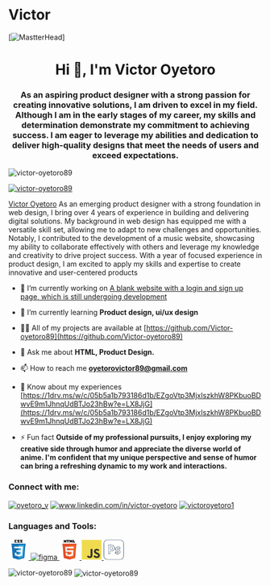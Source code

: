 # Victor

[![MastterHead](https://encrypted-tbn0.gstatic.com/images?q=tbn:ANd9GcSOXOPt1UATkt29hd_Pp06ql6rqiGj_JWCQ5Q&s)]
<h1 align="center">Hi 👋, I'm Victor Oyetoro</h1>
<h3 align="center">As an aspiring product designer with a strong passion for creating innovative solutions, I am driven to excel in my field. Although I am in the early stages of my career, my skills and determination demonstrate my commitment to achieving success. I am eager to leverage my abilities and dedication to deliver high-quality designs that meet the needs of users and exceed expectations.</h3>

<p align="left"> <img src="https://komarev.com/ghpvc/?username=victor-oyetoro89&label=Profile%20views&color=0e75b6&style=flat" alt="victor-oyetoro89" /> </p>

<p align="left"> <a href="https://github.com/ryo-ma/github-profile-trophy"><img src="https://github-profile-trophy.vercel.app/?username=victor-oyetoro89" alt="victor-oyetoro89" /></a> </p>

[Victor Oyetoro](www.linkedin.com/in/victor-oyetoro) As an emerging product designer with a strong foundation in web design, I bring over 4 years of experience in building and delivering digital solutions. My background in web design has equipped me with a versatile skill set, allowing me to adapt to new challenges and opportunities. Notably, I contributed to the development of a music website, showcasing my ability to collaborate effectively with others and leverage my knowledge and creativity to drive project success. With a year of focused experience in product design, I am excited to apply my skills and expertise to create innovative and user-centered products

- 🔭 I’m currently working on [A blank website with a login and sign up page, which is still undergoing development](https://1drv.ms/f/c/05b5a1b793186d1b/EvIWV3BSvxxMszROL_fHCFoBPmwnY10avxpN8YBNP1Epkg?e=0ad4J4)

- 🌱 I’m currently learning **Product design, ui/ux design**

- 👨‍💻 All of my projects are available at [https://github.com/Victor-oyetoro89](https://github.com/Victor-oyetoro89)

- 💬 Ask me about **HTML, Product Design.**

- 📫 How to reach me **oyetorovictor89@gmail.com**

- 📄 Know about my experiences [https://1drv.ms/w/c/05b5a1b793186d1b/EZgoVtp3MjxIszkhW8PKbuoBDwvE9m1JhnqUdBTJo23hBw?e=LX8JjG](https://1drv.ms/w/c/05b5a1b793186d1b/EZgoVtp3MjxIszkhW8PKbuoBDwvE9m1JhnqUdBTJo23hBw?e=LX8JjG)

- ⚡ Fun fact **Outside of my professional pursuits, I enjoy exploring my creative side through humor and appreciate the diverse world of anime. I'm confident that my unique perspective and sense of humor can bring a refreshing dynamic to my work and interactions.**

<h3 align="left">Connect with me:</h3>
<p align="left">
<a href="https://twitter.com/oyetoro_v" target="blank"><img align="center" src="https://raw.githubusercontent.com/rahuldkjain/github-profile-readme-generator/master/src/images/icons/Social/twitter.svg" alt="oyetoro_v" height="30" width="40" /></a>
<a href="https://www.linkedin.com/in/victor-oyetoro-44a011251/" target="blank"><img align="center" src="https://raw.githubusercontent.com/rahuldkjain/github-profile-readme-generator/master/src/images/icons/Social/linked-in-alt.svg" alt="www.linkedin.com/in/victor-oyetoro" height="30" width="40" /></a>
<a href="https://instagram.com/victoroyetoro1" target="blank"><img align="center" src="https://raw.githubusercontent.com/rahuldkjain/github-profile-readme-generator/master/src/images/icons/Social/instagram.svg" alt="victoroyetoro1" height="30" width="40" /></a>
</p>

<h3 align="left">Languages and Tools:</h3>
<p align="left"> <a href="https://www.w3schools.com/css/" target="_blank" rel="noreferrer"> <img src="https://raw.githubusercontent.com/devicons/devicon/master/icons/css3/css3-original-wordmark.svg" alt="css3" width="40" height="40"/> </a> <a href="https://www.figma.com/" target="_blank" rel="noreferrer"> <img src="https://www.vectorlogo.zone/logos/figma/figma-icon.svg" alt="figma" width="40" height="40"/> </a> <a href="https://www.w3.org/html/" target="_blank" rel="noreferrer"> <img src="https://raw.githubusercontent.com/devicons/devicon/master/icons/html5/html5-original-wordmark.svg" alt="html5" width="40" height="40"/> </a> <a href="https://developer.mozilla.org/en-US/docs/Web/JavaScript" target="_blank" rel="noreferrer"> <img src="https://raw.githubusercontent.com/devicons/devicon/master/icons/javascript/javascript-original.svg" alt="javascript" width="40" height="40"/> </a> <a href="https://www.photoshop.com/en" target="_blank" rel="noreferrer"> <img src="https://raw.githubusercontent.com/devicons/devicon/master/icons/photoshop/photoshop-line.svg" alt="photoshop" width="40" height="40"/> </a> </p>

<p><img align="left" src="https://github-readme-stats.vercel.app/api/top-langs?username=victor-oyetoro89&show_icons=true&locale=en&layout=compact" alt="victor-oyetoro89" /></p>

<p>&nbsp;<img align="center" src="https://github-readme-stats.vercel.app/api?username=victor-oyetoro89&show_icons=true&locale=en" alt="victor-oyetoro89" /></p>

